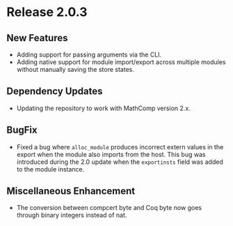 # Release 2.0.3

## New Features
- Adding support for passing arguments via the CLI.
- Adding native support for module import/export across multiple modules without manually saving the store states.

## Dependency Updates
- Updating the repository to work with MathComp version 2.x.

## BugFix
- Fixed a bug where `alloc_module` produces incorrect extern values in the export when the module also imports from the host. This bug was introduced during the 2.0 update when the `exportinsts` field was added to the module instance.

## Miscellaneous Enhancement
- The conversion between compcert byte and Coq byte now goes through binary integers instead of nat.